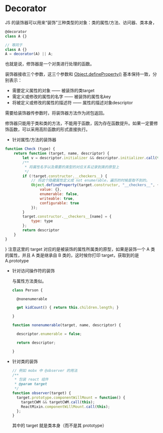 # Decorator

JS 的装饰器可以用来“装饰”三种类型的对象：类的属性/方法、访问器、类本身，

```Javascript
@decorator
class A {}

// 等同于
class A {}
A = decorator(A) || A;

```

也就是说，修饰器是一个对类进行处理的函数。

装饰器接收三个参数，这三个参数和 [Object.defineProperty()](https://developer.mozilla.org/zh-CN/docs/Web/JavaScript/Reference/Global_Objects/Object/defineProperty) 基本保持一致，分别表示：

- 需要定义属性的对象 —— 被装饰的类target
- 需定义或修改的属性的名字 —— 被装饰的属性名key
- 将被定义或修改的属性的描述符 —— 属性的描述对象descriptor

需要给装饰器传参数时，将装饰器方法作为闭包返回。

修饰器只能用于类和类的方法，不能用于函数，因为存在函数提升。如果一定要修饰函数，可以采用高阶函数的形式直接执行。

- 针对属性/方法的装饰器

```Javascript
function Check (type) {
    return function (target, name, descriptor) {
        let v = descriptor.initializer && descriptor.initializer.call(this);
        /**
         * 将属性名字以及需要的类型的对应关系记录到类的原型上
         */
        if (!target.constructor.__checkers__) {
            // 将这个隐藏属性定义成 not enumerable，遍历的时候是取不到的。
            Object.defineProperty(target.constructor, "__checkers__", {
                value: {},
                enumerable: false,
                writeable: true,
                configurable: true
            });
        }
        target.constructor.__checkers__[name] = {
            type: type
        };
        return descriptor
    }
}
```
}
注意这里的 target 对应的是被装饰的属性所属类的原型，如果是装饰一个 A 类的属性，并且 A 类是继承自 B 类的，这时候你打印 target，获取到的是 A.prototype

- 针对访问操作符的装饰

  与属性方法类似。

  ```javascript
  class Person {

    @nonenumerable

    get kidCount() { return this.children.length; }

  }

  function nonenumerable(target, name, descriptor) {

    descriptor.enumerable = false;

    return descriptor;

  }
  ```

- 针对类的装饰

  ```Javascript
  // 例如 mobx 中 @observer 的用法
  /**
   * 包装 react 组件
   * @param target
   */
  function observer(target) {
    target.prototype.componentWillMount = function() {
      targetCWM && targetCWM.call(this);
      ReactMixin.componentWillMount.call(this);
    };
  }
  ```

  其中的 target 就是类本身（而不是其 prototype）